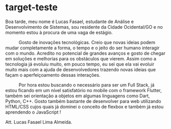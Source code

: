 # target-teste

Boa tarde, meu nome é Lucas Fasael, estudante de Análise e Desenvolvimento de Sistemas, sou residente da Cidade Ocidental/GO e no momento estou à procura de uma vaga de estágio.

      Gosto de inovações tecnológicas. Creio que novas ideias podem mudar completamente a forma, o tempo e o jeito do ser humano interagir com o mundo. Acredito no potencial de grandes avanços e gosto de chegar em soluções e melhorias para os obstáculos que vierem. Assim como a tecnologia já evoluiu muito, em pouco tempo, eu sei que ela vai evoluir muito mais com a ajuda de desenvolvedores trazendo novas ideias que façam o aperfeiçoamento dessas interações. 

      Por hora estou buscando o necessário para ser um Full Stack, já estou ficando em um nível satisfatório no mobile com o framework Flutter, também sei orientação a objetos em algumas linguagens como Dart, Python, C++. Gosto também bastante de desenvolver para web utilizando HTML/CSS cujos quais já dominei o conceito de flexbox e também já estou aprendendo o JavaScript !


Att. Lucas Fasael Lima Almeida.